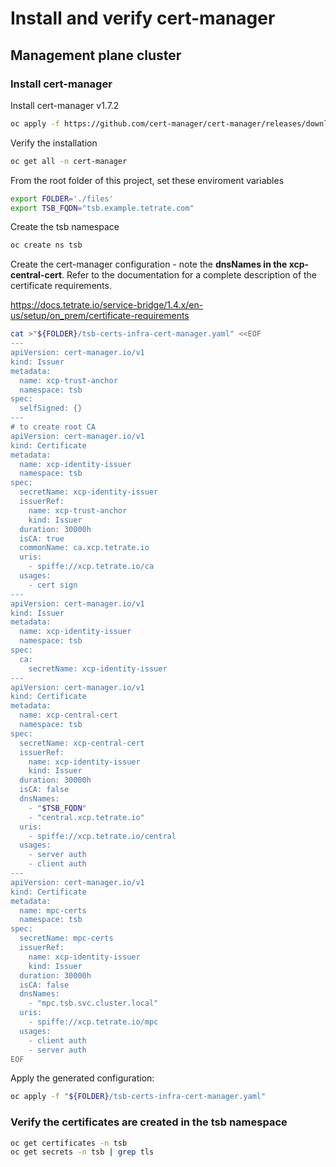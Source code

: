 # Install and verify cert-manager

## Management plane cluster

### Install cert-manager

Install cert-manager v1.7.2
```bash
oc apply -f https://github.com/cert-manager/cert-manager/releases/download/v1.7.2/cert-manager.yaml

```

Verify the installation
```bash
oc get all -n cert-manager

```

From the root folder of this project, set these enviroment variables
```bash
export FOLDER='./files'
export TSB_FQDN="tsb.example.tetrate.com"

```

Create the tsb namespace
```bash
oc create ns tsb

```

Create the cert-manager configuration - note the **dnsNames in the xcp-central-cert**.  Refer to the documentation for a complete description of the certificate requirements.

https://docs.tetrate.io/service-bridge/1.4.x/en-us/setup/on_prem/certificate-requirements

```bash
cat >"${FOLDER}/tsb-certs-infra-cert-manager.yaml" <<EOF
---
apiVersion: cert-manager.io/v1
kind: Issuer
metadata:
  name: xcp-trust-anchor
  namespace: tsb
spec:
  selfSigned: {}
---
# to create root CA
apiVersion: cert-manager.io/v1
kind: Certificate
metadata:
  name: xcp-identity-issuer
  namespace: tsb
spec:
  secretName: xcp-identity-issuer
  issuerRef:
    name: xcp-trust-anchor
    kind: Issuer
  duration: 30000h
  isCA: true
  commonName: ca.xcp.tetrate.io
  uris:
    - spiffe://xcp.tetrate.io/ca
  usages:
    - cert sign
---
apiVersion: cert-manager.io/v1
kind: Issuer
metadata:
  name: xcp-identity-issuer
  namespace: tsb
spec:
  ca:
    secretName: xcp-identity-issuer
---
apiVersion: cert-manager.io/v1
kind: Certificate
metadata:
  name: xcp-central-cert
  namespace: tsb
spec:
  secretName: xcp-central-cert
  issuerRef:
    name: xcp-identity-issuer
    kind: Issuer
  duration: 30000h
  isCA: false
  dnsNames:
    - "$TSB_FQDN"   
    - "central.xcp.tetrate.io"
  uris:
    - spiffe://xcp.tetrate.io/central
  usages:
    - server auth
    - client auth
---
apiVersion: cert-manager.io/v1
kind: Certificate
metadata:
  name: mpc-certs
  namespace: tsb
spec:
  secretName: mpc-certs
  issuerRef:
    name: xcp-identity-issuer
    kind: Issuer
  duration: 30000h
  isCA: false
  dnsNames:
    - "mpc.tsb.svc.cluster.local"
  uris:
    - spiffe://xcp.tetrate.io/mpc
  usages:
    - client auth
    - server auth
EOF

```

Apply the generated configuration:
```bash
oc apply -f "${FOLDER}/tsb-certs-infra-cert-manager.yaml"

```

### Verify the certificates are created in the tsb namespace

```bash
oc get certificates -n tsb
oc get secrets -n tsb | grep tls

```
